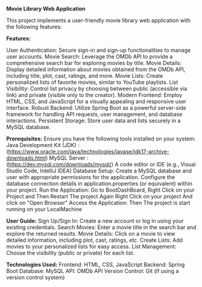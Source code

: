 **Movie Library Web Application**

This project implements a user-friendly movie library web application with the following features:

**Features:**

User Authentication: Secure sign-in and sign-up functionalities to manage user accounts.
Movie Search: Leverage the OMDb API to provide a comprehensive search bar for exploring movies by title.
Movie Details: Display detailed information about movies obtained from the OMDb API, including title, plot, cast, ratings, and more.
Movie Lists: Create personalized lists of favorite movies, similar to YouTube playlists.
List Visibility: Control list privacy by choosing between public (accessible via link) and private (visible only to the creator).
Modern Frontend: Employ HTML, CSS, and JavaScript for a visually appealing and responsive user interface.
Robust Backend: Utilize Spring Boot as a powerful server-side framework for handling API requests, user management, and database interactions.
Persistent Storage: Store user data and lists securely in a MySQL database.


**Prerequisites:**
Ensure you have the following tools installed on your system:
Java Development Kit (JDK) : (https://www.oracle.com/java/technologies/javase/jdk17-archive-downloads.html)
MySQL Server : (https://dev.mysql.com/downloads/mysql/)
A code editor or IDE (e.g., Visual Studio Code, IntelliJ IDEA)
Database Setup:
Create a MySQL database and user with appropriate permissions for the application.
Configure the database connection details in application.properties (or equivalent) within your project.
Run the Application:
Go to BootDashBoard, Right Click on your Project and Then Restart The project
Again Right Click on your project And click on "Open Browser"
Access the Application:
Then The project is start running on your LocalMachine

**User Guide:**
Sign Up/Sign In: Create a new account or log in using your existing credentials.
Search Movies: Enter a movie title in the search bar and explore the returned results.
Movie Details: Click on a movie to view detailed information, including plot, cast, ratings, etc.
Create Lists: Add movies to your personalized lists for easy access.
List Management: Choose the visibility (public or private) for each list.

**Technologies Used:**
Frontend: HTML, CSS, JavaScript
Backend: Spring Boot
Database: MySQL
API: OMDb API
Version Control: Git (if using a version control system)



